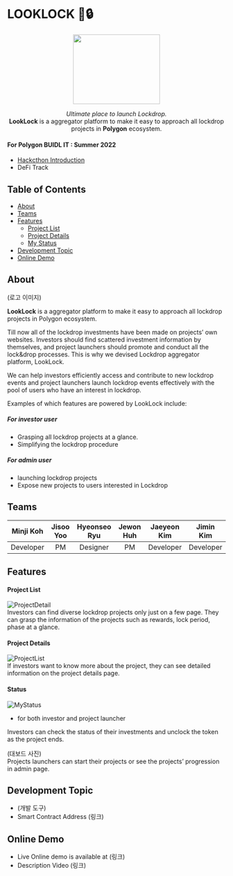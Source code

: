 # LOOKLOCK 🔎:lock:
<p align="center"><img src="https://user-images.githubusercontent.com/87629090/184652411-014692d9-497b-4c87-adf5-220bec80d1e3.png" height=160px width="200px"></p>   
<div align="center"><i>Ultimate place to launch Lockdrop.</i><br>
<b>LookLock</b> is a aggregator platform to make it easy to approach all lockdrop projects in <b>Polygon</b> ecosystem.</div>


#### For Polygon BUIDL IT : Summer 2022
* [Hackcthon Introduction](https://buidlit.polygon.technology/)
* DeFi Track    

## Table of Contents   
* [About](#About)    
* [Teams](#Teams)
* [Features](#Features)
	* [Project List](#Project-List)
	* [Project Details](#Project-Details)
	* [My Status](#Status)
* [Development Topic](#Development-Topic)
* [Online Demo](#Online-Demo)    

## About
(로고 이미지)     
   
**LookLock** is a aggregator platform to make it easy to approach all lockdrop projects in Polygon ecosystem.   
   
Till now all of the lockdrop investments have been made on projects’ own websites. Investors should find scattered investment information by themselves, and project launchers should promote and conduct all the lock&drop processes. This is why we devised Lockdrop aggregator platform, LookLock.   
   
We can help investors efficiently access and contribute to new lockdrop events and project launchers launch lockdrop events effectively with the pool of users who have an interest in lockdrop.

   
Examples of which features are powered by LookLock include:   
##### For investor user
* Grasping all lockdrop projects at a glance.   
* Simplifying the lockdrop procedure   

##### For admin user
* launching lockdrop projects     
* Expose new projects to users interested in Lockdrop
   
## Teams
| Minji Koh | Jisoo Yoo | Hyeonseo Ryu | Jewon Huh | Jaeyeon Kim |  Jimin Kim  |
|:---------:|:---------:|:------------:|:---------:|:-----------:|:-----------:|
| Developer |     PM    |   Designer   |     PM    |  Developer  |  Developer  |

## Features
#### Project List   
![ProjectDetail](https://user-images.githubusercontent.com/87629090/184646233-63261fdc-89e3-4ee6-ad35-af4b9ca7f9ea.png)   
Investors can find diverse lockdrop projects only just on a few page. They can grasp the information of the projects such as rewards, lock period, phase at a glance.   

#### Project Details
![ProjectList](https://user-images.githubusercontent.com/87629090/184646242-9f11835d-a52b-4714-8688-3fd6efad475f.png)   
If investors want to know more about the project, they can see detailed information on the project details page.   

#### Status   
![MyStatus](https://user-images.githubusercontent.com/87629090/184646251-1190f0e7-c8c7-40d3-b399-c678cc48be88.png)      
* for both investor and project launcher      

Investors can check the status of their investments and unclock the token as the project ends.   

(대보드 사진)   
Projects launchers can start their projects or see the projects’ progression in admin page.

## Development Topic
* (개발 도구)
* Smart Contract Address (링크)

## Online Demo
* Live Online demo is available at (링크)
* Description Video (링크)
